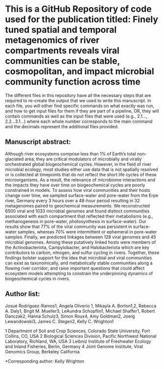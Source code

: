 # This is a GitHub Repository of code used for the publication titled: Finely tuned spatial and temporal metagenomics of river compartments reveals viral communities can be stable, cosmopolitan, and impact microbial community function across time

The different files in this repository have all the necessary steps that are required to re-create the output that we used to write this manuscript. In each file, you will either find specific commands on what exactly was run, and how to get input files for them if they are part of a pipeline, OR, they will contain commands as well as the input files that were used (e.g., 2.1..., 2.2...3.1...) where each whole number corresponds to the main command and the decimals represent the additional files provided.


## Manuscript abstract:

Although river ecosystems comprise less than 1% of Earth’s total non-glaciated area, they are critical modulators of microbially and virally orchestrated global biogeochemical cycles. However, in the field of river microbial ecology, most studies either use data that is not spatially resolved or is collected at timepoints that do not reflect the short life cycles of these microorganisms. As a result, the relevance of microbiome interactions and the impacts they have over time on biogeochemical cycles are poorly constrained in models. To assess how viral communities and their hosts change over time, we sampled surface-water and pore-water from the Erpe river, Germany every 3 hours over a 48-hour period resulting in 32 metagenomes paired to geochemical measurements. We reconstructed 6500 viral and 1033 microbial genomes and found distinct communities associated with each compartment that reflected their metabolisms (e.g., methanogenesis in pore-water, photosynthesis in surface-water). Our results show that 77% of the viral community was persistent in surface-water samples, whereas 70% were intermittent or ephemeral in pore-water samples. Finally, we predicted linkages between 128 viral genomes and 45 microbial genomes. Among these putatively linked hosts were members of the Actinobacteriota, Campylobacter, and Halobacteriota which are key contributors to carbon, nitrogen, and sulfur cycling in rivers. Together, these findings bolster support for the idea that microbial and viral communities can exist as taxonomically, and metabolically stable communities along a flowing river corridor; and raise important questions that could affect ecosystem models attempting to constrain the underpinning dynamics of biogeochemical cycles in rivers.

## Author list:

Josué Rodríguez-Ramos1, Angela Oliverio 1, Mikayla A. Borton1,2, Rebecca A. Daly1, Birgit M. Mueller3, LeAundra Schopflin1, Michael Shaffer1, Robert Danczak2, Hanna Schulz3, Simon Roux4, Amy Goldman2, Joerg Lewandowski3, James C. Stegen2, Kelly C. Wrighton1

1 Department of Soil and Crop Sciences, Colorado State University, Fort Collins, CO, USA
2 Biological Sciences Division, Pacific Northwest National Laboratory, Richland, WA, USA
3 Leibniz Institute of Freshwater Ecology and Inland Fisheries, Berlin, Germany
4 Joint Genome Institute, Viral Genomics Group, Berkeley California

\*Corresponding author: Kelly Wrighton
